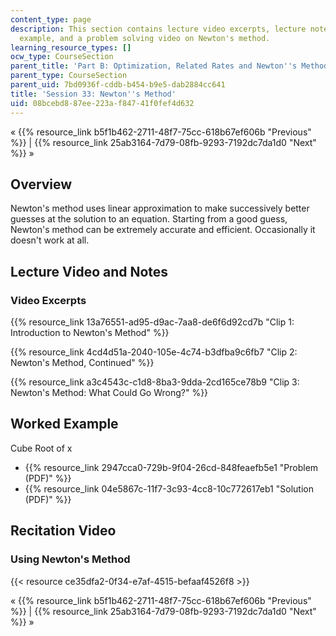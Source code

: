 ```yaml
---
content_type: page
description: This section contains lecture video excerpts, lecture notes, a worked
  example, and a problem solving video on Newton's method.
learning_resource_types: []
ocw_type: CourseSection
parent_title: 'Part B: Optimization, Related Rates and Newton''s Method'
parent_type: CourseSection
parent_uid: 7bd0936f-cddb-b454-b9e5-dab2884cc641
title: 'Session 33: Newton''s Method'
uid: 08bcebd8-87ee-223a-f847-41f0fef4d632
---
```


« {{% resource_link b5f1b462-2711-48f7-75cc-618b67ef606b "Previous" %}} | {{% resource_link 25ab3164-7d79-08fb-9293-7192dc7da1d0 "Next" %}} »

Overview
--------

Newton's method uses linear approximation to make successively better guesses at the solution to an equation. Starting from a good guess, Newton's method can be extremely accurate and efficient. Occasionally it doesn't work at all.

Lecture Video and Notes
-----------------------

### Video Excerpts

{{% resource_link 13a76551-ad95-d9ac-7aa8-de6f6d92cd7b "Clip 1: Introduction to Newton's Method" %}}

{{% resource_link 4cd4d51a-2040-105e-4c74-b3dfba9c6fb7 "Clip 2: Newton's Method, Continued" %}}

{{% resource_link a3c4543c-c1d8-8ba3-9dda-2cd165ce78b9 "Clip 3: Newton's Method: What Could Go Wrong?" %}}

Worked Example
--------------

Cube Root of x

*   {{% resource_link 2947cca0-729b-9f04-26cd-848feaefb5e1 "Problem (PDF)" %}}
*   {{% resource_link 04e5867c-11f7-3c93-4cc8-10c772617eb1 "Solution (PDF)" %}}

Recitation Video
----------------

### Using Newton's Method

{{< resource ce35dfa2-0f34-e7af-4515-befaaf4526f8 >}}

« {{% resource_link b5f1b462-2711-48f7-75cc-618b67ef606b "Previous" %}} | {{% resource_link 25ab3164-7d79-08fb-9293-7192dc7da1d0 "Next" %}} »
